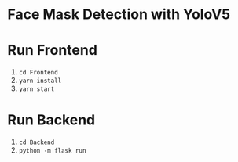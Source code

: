 # Face Mask Detection with YoloV5

# Run Frontend
1. `cd Frontend`
2. `yarn install`
3. `yarn start`

# Run Backend
1. `cd Backend`
2. `python -m flask run`

